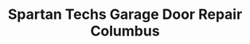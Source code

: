---
title: "Spartan Techs Garage Door Repair Columbus"
url: /columbus/spartan-techs-garage-door-repair-columbus/
shop: shop
---
